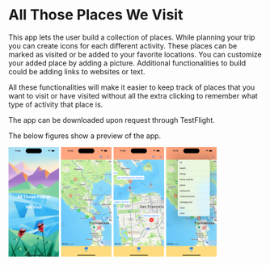 #  All Those Places We Visit

This app lets the user build a collection of places. While planning your trip you can create icons for each different activity. These places can be marked as visited or be added to your favorite locations. You can customize your added place by adding a picture. Additional functionalities to build could be adding links to websites or text. 

All these functionalities will make it easier to keep track of places that you want to visit or have visited without all the extra clicking to remember what type of activity that place is.

The app can be downloaded upon request through TestFlight.

The below figures show a preview of the app.

<p float="left">
  <img src="https://github.com/annalieNK/AllThePlacesWeGo/blob/main/Screenshots/SplashView.png" width="100" />
  <img src="https://github.com/annalieNK/AllThePlacesWeGo/blob/main/Screenshots/ContentView.png" width="100" />
  <img src="https://github.com/annalieNK/AllThePlacesWeGo/blob/main/Screenshots/LocationNames.png" width="100" />
  <img src="https://github.com/annalieNK/AllThePlacesWeGo/blob/main/Screenshots/Filter.png" width="100" />
</p>
